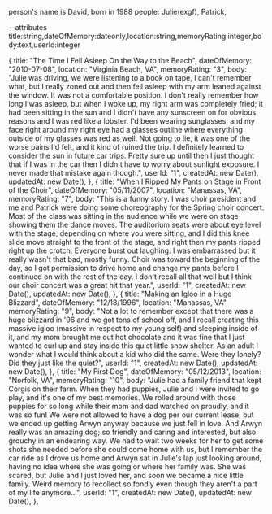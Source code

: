 person's name is David, born in 1988
people: Julie(exgf), Patrick, 


--attributes title:string,dateOfMemory:dateonly,location:string,memoryRating:integer,body:text,userId:integer

{
    title: "The Time I Fell Asleep On the Way to the Beach",
    dateOfMemory: "2010-07-08",
    location: "Virginia Beach, VA",
    memoryRating: "3",
    body: "Julie was driving, we were listening to a book on tape, I can't remember what, but I really zoned out and then fell asleep with my arm leaned against the window. It was not a comfortable position. 
    I don't really remember how long I was asleep, but when I woke up, my right arm was completely fried; it had been sitting in the sun and I didn't have any sunscreen on for obvious reasons and I was red like a lobster. I'd been wearing sunglasses, and my face right around my right eye had a glasses outline where everything outside of my glasses was red as well.
    Not going to lie, it was one of the worse pains I'd felt, and it kind of ruined the trip. I definitely learned to consider the sun in future car trips. Pretty sure up until then I just thought that if I was in the car then I didn't have to worry about sunlight exposure. I never made that mistake again though.",
    userId: "1",
    createdAt: new Date(),
    updatedAt: new Date(),
},
{
    title: "When I Ripped My Pants on Stage in Front of the Choir",
    dateOfMemory: "05/11/2007",
    location: "Manassas, VA",
    memoryRating: "7",
    body: "This is a funny story. I was choir president and me and Patrick were doing some choreography for the Spring choir concert. Most of the class was sitting in the audience while we were on stage showing them the dance moves. The auditorium seats were about eye level with the stage, depending on where you were sitting, and I did this knee slide move straight to the front of the stage, and right then my pants ripped right up the crotch.
    Everyone burst out laughing. I was embarrassed but it really wasn't that bad, mostly funny. Choir was toward the beginning of the day, so I got permission to drive home and change my pants before I continued on with the rest of the day. 
    I don't recall all that well but I think our choir concert was a great hit that year.",
    userId: "1",
    createdAt: new Date(),
    updatedAt: new Date(),
},
{
    title: "Making an Igloo in a Huge Blizzard",
    dateOfMemory: "12/18/1996",
    location: "Manassas, VA",
    memoryRating: "9",
    body: "Not a lot to remember except that there was a huge blizzard in '96 and we got tons of school off, and I recall creating this massive igloo (massive in respect to my young self) and sleeping inside of it, and my mom brought me out hot chocolate and it was fine that I just wanted to curl up and stay inside this quiet little snow shelter. 
    As an adult I wonder what I would think about a kid who did the same. Were they lonely? Did they just like the quiet?",
    userId: "1",
    createdAt: new Date(),
    updatedAt: new Date(),
},
{
    title: "My First Dog",
    dateOfMemory: "05/12/2013",
    location: "Norfolk, VA",
    memoryRating: "10",
    body: "Julie had a family friend that kept Corgis on their farm. When they had puppies, Julie and I were invited to go play, and it's one of my best memories. We rolled around with those puppies for so long while their mom and dad watched on proudly, and it was so fun!
    We were not allowed to have a dog per our current lease, but we ended up getting Arwyn anyway because we just fell in love. And Arwyn really was an amazing dog; so friendly and caring and interested, but also grouchy in an endearing way.
    We had to wait two weeks for her to get some shots she needed before she could come home with us, but I remember the car ride as I drove us home and Arwyn sat in Julie's lap just looking around, having no idea where she was going or where her family was. She was scared, but Julie and I just loved her, and soon we became a nice little family.
    Weird memory to recollect so fondly even though they aren't a part of my life anymore...",
    userId: "1",
    createdAt: new Date(),
    updatedAt: new Date(),
}, 